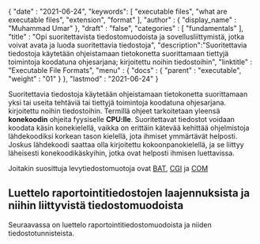 {
  "date" : "2021-06-24",
  "keywords": [ "executable files", "what are executable files", "extension", "format" ],
  "author" : {
    "display_name" : "Muhammad Umar"
},
  "draft" : "false",
  "categories" : [ "fundamentals" ],
  "title" : "Opi suoritettavista tiedostomuodoista ja sovellusliittymistä, jotka voivat avata ja luoda suoritettavia tiedostoja",
  "description":"Suoritettavia tiedostoja käytetään ohjeistamaan tietokonetta suorittamaan tiettyjä toimintoja koodatuna ohjesarjana; kirjoitettu noihin tiedostoihin",
  "linktitle" : "Executable File Formats",
  "menu" : {
    "docs" : {
      "parent" : "executable",
"weight" : "01"
}
},
  "lastmod" : "2021-06-24"
}


Suoritettavia tiedostoja käytetään ohjeistamaan tietokonetta suorittamaan yksi tai useita tehtäviä tai tiettyjä toimintoja koodatuna ohjesarjana. kirjoitettu noihin tiedostoihin. Termillä ohjeet tarkoitetaan yleensä **konekoodin** ohjeita fyysiselle **CPU:lle**. Suoritettavat tiedostot voidaan koodata käsin konekielellä, vaikka on erittäin kätevää kehittää ohjelmistoja lähdekoodiksi korkean tason kielellä, jota ihmiset ymmärtävät helposti. Joskus lähdekoodi saattaa olla kirjoitettu kokoonpanokielellä, ja se liittyy läheisesti konekoodikäskyihin, jotka ovat helposti ihmisen luettavissa.

Joitakin suosittuja levytiedostomuotoja ovat [BAT](/executable/bat/), [CGI](/executable/cgi) ja [COM](/executable/com/)


## Luettelo raportointitiedostojen laajennuksista ja niihin liittyvistä tiedostomuodoista

Seuraavassa on luettelo raportointitiedostomuodoista ja niiden tiedostotunnisteista.

